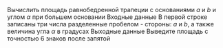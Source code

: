 Вычислить площадь равнобедренной трапеции с основаниями $a$ и $b$ и углом $\alpha$ при большем основании
Входные данные
В первой строке записаны три числа разделенные пробелом - стороны: $a$ и $b$, а также величина угла $\alpha$ в градусах
Выходные данные
Выведите площадь с точностью 6 знаков после запятой